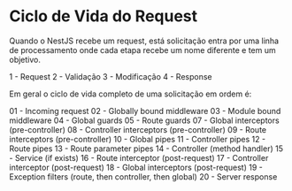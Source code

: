 # Ciclo de Vida do Request

Quando o NestJS recebe um request, está solicitação entra por uma linha de processamento onde cada etapa recebe um nome diferente e tem um objetivo.

1 - Request
2 - Validação
3 - Modificação
4 - Response

Em geral o ciclo de vida completo de uma solicitação em ordem é:

01 - Incoming request
02 - Globally bound middleware
03 - Module bound middleware
04 - Global guards
05 - Route guards
07 - Global interceptors (pre-controller)
08 - Controller interceptors (pre-controller)
09 - Route interceptors (pre-controller)
10 - Global pipes
11 - Controller pipes
12 - Route pipes
13 - Route parameter pipes
14 - Controller (method handler)
15 - Service (if exists)
16 - Route interceptor (post-request)
17 - Controller interceptor (post-request)
18 - Global interceptors (post-request)
19 - Exception filters (route, then controller, then global)
20 - Server response

